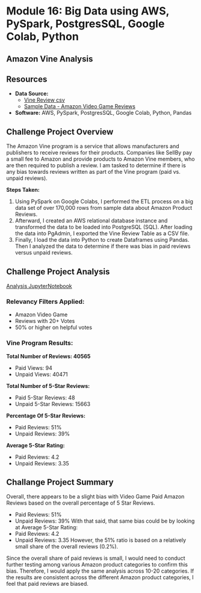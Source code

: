 # Module 16: Big Data using AWS, PySpark, PostgresSQL, Google Colab, Python




## Amazon Vine Analysis

## Resources

- **Data Source:** 
  - [Vine Review csv](resources/vine_table.csv)
  - [Sample Data - Amazon Video Game Reviews](https://s3.amazonaws.com/amazon-reviews-pds/tsv/index.txt)
- **Software:** AWS, PySpark, PostgresSQL, Google Colab, Python, Pandas

## Challenge Project Overview 

The Amazon Vine program is a service that allows manufacturers and publishers to receive reviews for their products. Companies like SellBy pay a small fee to Amazon and provide products to Amazon Vine members, who are then required to publish a review. I am tasked to determine if there is any bias towards reviews written as part of the Vine program (paid vs. unpaid reviews).

**Steps Taken:**

1) Using PySpark on Google Colabs, I performed the ETL process on a big data set of over 170,000 rows from sample data about Amazon Product Reviews. 
2) Afterward, I created an AWS relational database instance and transformed the data to be loaded into PostgreSQL (SQL). After loading the data into PgAdmin, I exported the Vine Review Table as a CSV file.
3) Finally, I load the data into Python to create Dataframes using Pandas. Then I analyzed the data to determine if there was bias in paid reviews versus unpaid reviews. 

## Challenge Project Analysis

[Analysis JupyterNotebook](resources/Vine_Review_Analysis.ipynb)

### **Relevancy Filters Applied:**
- Amazon Video Game 
- Reviews with 20+ Votes
- 50% or higher on helpful votes

### **Vine Program Results:**

**Total Number of Reviews: 40565**
- Paid Views: 94
- Unpaid Views: 40471

**Total Number of 5-Star Reviews:**
 - Paid 5-Star Reviews: 48
 - Unpaid 5-Star Reviews: 15663

**Percentage Of 5-Star Reviews:**
- Paid Reviews: 51%
- Unpaid Reviews: 39%

**Average 5-Star Rating:**
- Paid Reviews: 4.2
- Unpaid Reviews: 3.35


## Challange Project Summary


Overall, there appears to be a slight bias with Video Game Paid Amazon Reviews based on the overall percentage of 5 Star Reviews.
- Paid Reviews: 51%
- Unpaid Reviews: 39%
With that said, that same bias could be by looking at Average 5-Star Rating:
- Paid Reviews: 4.2
- Unpaid Reviews: 3.35
However, the 51% ratio is based on a relatively small share of the overall reviews (0.2%). 

Since the overall share of paid reviews is small, I would need to conduct further testing among various Amazon product categories to confirm this bias.  Therefore, I would apply the same analysis across 10-20 categories. If the results are consistent across the different Amazon product categories, I feel that paid reviews are biased.

